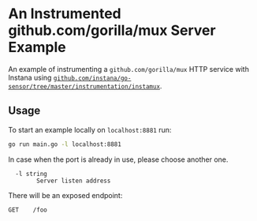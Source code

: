 An Instrumented github.com/gorilla/mux Server Example
=====================================================

An example of instrumenting a `github.com/gorilla/mux` HTTP service with Instana using [`github.com/instana/go-sensor/tree/master/instrumentation/instamux`](https://pkg.go.dev/github.com/instana/go-sensor/instrumentation/instamux).

Usage
-----

To start an example locally on `localhost:8881` run:

```bash
go run main.go -l localhost:8881
```

In case when the port is already in use, please choose another one.

```
  -l string
        Server listen address
```

There will be an exposed endpoint:

```
GET    /foo
```
